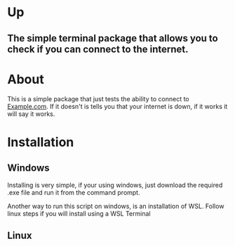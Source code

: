# Up

## The simple terminal package that allows you to check if you can connect to the internet.

# About

This is a simple package that just tests the ability to connect to [Example.com](http://example.com). If it doesn't is tells you that your internet is down, if it works it will say it works.

# Installation

## Windows

Installing is very simple, if your using windows, just download the required .exe file and run it from the command prompt. 

Another way to run this script on windows, is an installation of WSL. Follow linux steps if you will install using a WSL Terminal

## Linux

